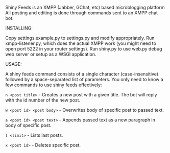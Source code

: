 Shiny Feeds is an XMPP (Jabber, GChat, etc) based microblogging platform All posting and editing 
is done through commands sent to an XMPP chat bot.

INSTALLING:

Copy settings.example.py to settings.py and modify appropriately. Run xmpp-listener.py, which 
does the actual XMPP work (you might need to open port 5222 in your router settings). Run 
shiny.py to use web.py debug web server or setup as a WSGI application.

USAGE: 

A shiny feeds command consists of a single character (case-insensitive) followed by a 
space-separated list of parameters. You only need to know a few commands to use shiny feeds effectively:

`n <post title>` - Creates a new post with a given title. The bot will reply with the id number of the new post.

`w <post id> <post body>` - Overwrites body of specific post to passed text.

`a <post id> <post text>` - Appends passed text as a new paragraph in body of specific post.

`l <limit>` - Lists <limit> last posts.

`x <post id>` - Deletes specific post.




